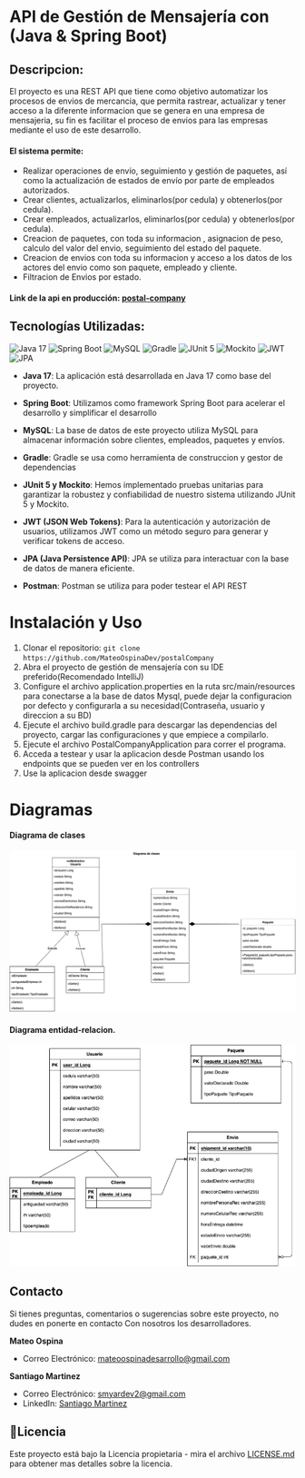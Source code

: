 # API de Gestión de Mensajería con  (Java & Spring Boot)
## Descripcion:
El proyecto es una REST API que tiene como objetivo automatizar los procesos de envios de mercancia, que permita rastrear, actualizar y tener acceso a la diferente informacion que se genera en una empresa de mensajeria, su fin es facilitar el proceso de envios para las empresas mediante el uso de este desarrollo.

#### El sistema permite:
- Realizar operaciones de envío, seguimiento y gestión de paquetes, así como la actualización de estados de envío por parte de empleados autorizados.
- Crear clientes, actualizarlos, eliminarlos(por cedula) y obtenerlos(por cedula).
- Crear empleados, actualizarlos, eliminarlos(por cedula) y obtenerlos(por cedula).
- Creacion de paquetes, con toda su informacion , asignacion de peso, calculo del valor del envio, seguimiento del estado del paquete.
- Creacion de envios con toda su informacion y acceso a los datos de los actores del envio como son paquete, empleado y cliente.
- Filtracion de Envios por estado.

#### Link de la api en producción: [postal-company](https://postal-company.up.railway.app/swagger-ui/index.html) 

## Tecnologías Utilizadas:


![Java 17](https://img.shields.io/badge/Java-17-red?style=for-the-badge&logo=java)
![Spring Boot](https://img.shields.io/badge/Spring%20Boot-3.1.3-green?style=for-the-badge&logo=spring)
![MySQL](https://img.shields.io/badge/MySQL-Database-blue?style=for-the-badge&logo=mysql)
![Gradle](https://img.shields.io/badge/Gradle-Build%20Tool-green?style=for-the-badge&logo=gradle)
![JUnit 5](https://img.shields.io/badge/JUnit%205-Testing-brightgreen?style=for-the-badge&logo=junit)
![Mockito](https://img.shields.io/badge/Mockito-Testing-orange?style=for-the-badge&logo=mockito)
![JWT](https://img.shields.io/badge/JWT-Authentication%20Token-yellow?style=for-the-badge&logo=jwt)
![JPA](https://img.shields.io/badge/JPA-Persistence%20API-blueviolet?style=for-the-badge&logo=jpa)

- **Java 17**: La aplicación está desarrollada en Java 17 como base del proyecto.

- **Spring Boot**: Utilizamos como framework Spring Boot para acelerar el desarrollo y simplificar el desarrollo

- **MySQL**: La base de datos de este proyecto utiliza MySQL para almacenar información sobre clientes, empleados, paquetes y envíos.

- **Gradle**: Gradle se usa como herramienta de construccion y gestor de dependencias

- **JUnit 5 y Mockito**: Hemos implementado pruebas unitarias para garantizar la robustez y confiabilidad de nuestro sistema utilizando JUnit 5 y Mockito.

- **JWT (JSON Web Tokens)**: Para la autenticación y autorización de usuarios, utilizamos JWT como un método seguro para generar y verificar tokens de acceso.

- **JPA (Java Persistence API)**: JPA se utiliza para interactuar con la base de datos de manera eficiente.

- **Postman**: Postman se utiliza para poder testear el API REST

# Instalación y Uso


1. Clonar el repositorio: `git clone https://github.com/MateoOspinaDev/postalCompany`
2. Abra el proyecto de gestión de mensajería con su IDE preferido(Recomendado IntelliJ)
3. Configure el archivo application.properties en la ruta src/main/resources para conectarse a la base de datos Mysql, puede dejar la configuracion por defecto y configurarla a su necesidad(Contraseña, usuario y direccion a su BD)
4. Ejecute el archivo build.gradle para descargar las dependencias del proyecto, cargar las configuraciones y que empiece a compilarlo.
5. Ejecute el archivo PostalCompanyApplication para correr el programa.
6. Acceda a testear y usar la aplicacion desde Postman usando los endpoints que se pueden ver en los controllers
7. Use la aplicacion desde swagger

# Diagramas
#### Diagrama de clases
![Diagrama de clases](https://github.com/MateoOspinaDev/postalCompany/blob/master/diagramas/clasesProyecto.drawio.png?raw=true)

#### Diagrama entidad-relacion.
![Diagrama_entidad_relacion](https://github.com/MateoOspinaDev/postalCompany/blob/master/diagramas/entidades.drawio.png?raw=true)

## Contacto

Si tienes preguntas, comentarios o sugerencias sobre este proyecto, no dudes en ponerte en contacto Con nosotros los desarrolladores.

**Mateo Ospina**
- Correo Electrónico: mateoospinadesarrollo@gmail.com

**Santiago Martinez**
- Correo Electrónico: smyardev2@gmail.com
- LinkedIn: [Santiago Martinez](http://linkedin.com/in/santiago-martinez-238a6525a)

## 📃Licencia
Este proyecto está bajo la Licencia propietaria - mira el archivo [LICENSE.md](license.md) para obtener mas detalles sobre la licencia.


